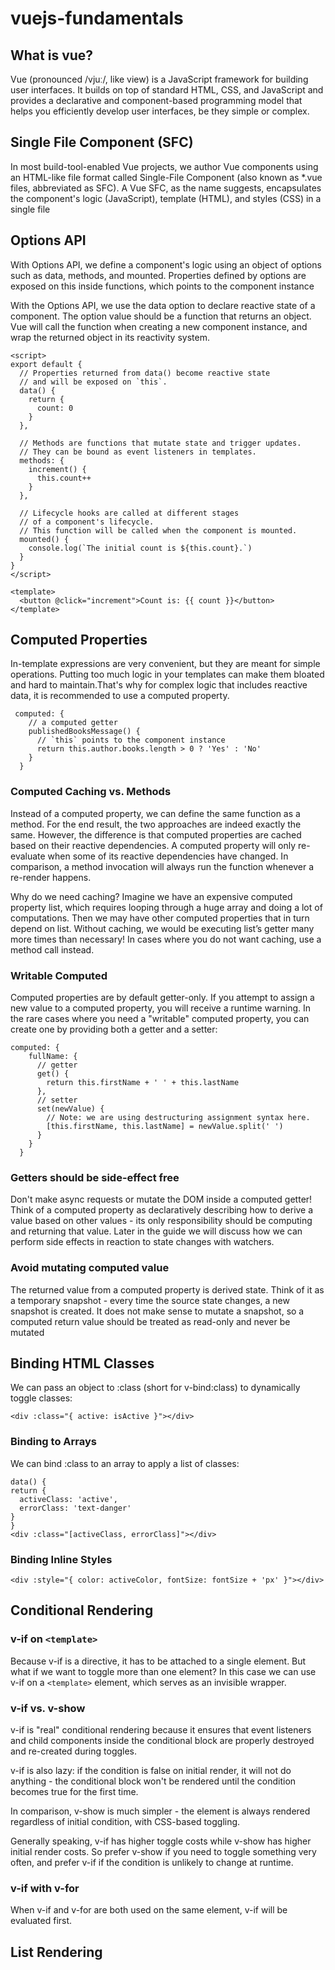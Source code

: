 # vuejs-fundamentals

## What is vue?
Vue (pronounced /vjuː/, like view) is a JavaScript framework for building user interfaces. It builds on top of standard HTML, CSS, and JavaScript and provides a declarative and component-based programming model that helps you efficiently develop user interfaces, be they simple or complex.

## Single File Component (SFC)
In most build-tool-enabled Vue projects, we author Vue components using an HTML-like file format called Single-File Component (also known as *.vue files, abbreviated as SFC). A Vue SFC, as the name suggests, encapsulates the component's logic (JavaScript), template (HTML), and styles (CSS) in a single file

## Options API
With Options API, we define a component's logic using an object of options such as data, methods, and mounted. Properties defined by options are exposed on this inside functions, which points to the component instance

With the Options API, we use the data option to declare reactive state of a component. The option value should be a function that returns an object. Vue will call the function when creating a new component instance, and wrap the returned object in its reactivity system.
```
<script>
export default {
  // Properties returned from data() become reactive state
  // and will be exposed on `this`.
  data() {
    return {
      count: 0
    }
  },

  // Methods are functions that mutate state and trigger updates.
  // They can be bound as event listeners in templates.
  methods: {
    increment() {
      this.count++
    }
  },

  // Lifecycle hooks are called at different stages
  // of a component's lifecycle.
  // This function will be called when the component is mounted.
  mounted() {
    console.log(`The initial count is ${this.count}.`)
  }
}
</script>

<template>
  <button @click="increment">Count is: {{ count }}</button>
</template>
```

## Computed Properties
In-template expressions are very convenient, but they are meant for simple operations. Putting too much logic in your templates can make them bloated and hard to maintain.That's why for complex logic that includes reactive data, it is recommended to use a computed property.
```
 computed: {
    // a computed getter
    publishedBooksMessage() {
      // `this` points to the component instance
      return this.author.books.length > 0 ? 'Yes' : 'No'
    }
  }
  ```
### Computed Caching vs. Methods
Instead of a computed property, we can define the same function as a method. For the end result, the two approaches are indeed exactly the same. However, the difference is that computed properties are cached based on their reactive dependencies. A computed property will only re-evaluate when some of its reactive dependencies have changed.
In comparison, a method invocation will always run the function whenever a re-render happens.

Why do we need caching? Imagine we have an expensive computed property list, which requires looping through a huge array and doing a lot of computations. Then we may have other computed properties that in turn depend on list. Without caching, we would be executing list’s getter many more times than necessary! In cases where you do not want caching, use a method call instead.

### Writable Computed
Computed properties are by default getter-only. If you attempt to assign a new value to a computed property, you will receive a runtime warning. In the rare cases where you need a "writable" computed property, you can create one by providing both a getter and a setter:
```
computed: {
    fullName: {
      // getter
      get() {
        return this.firstName + ' ' + this.lastName
      },
      // setter
      set(newValue) {
        // Note: we are using destructuring assignment syntax here.
        [this.firstName, this.lastName] = newValue.split(' ')
      }
    }
  }
  ```

  ### Getters should be side-effect free
  Don't make async requests or mutate the DOM inside a computed getter! Think of a computed property as declaratively describing how to derive a value based on other values - its only responsibility should be computing and returning that value. Later in the guide we will discuss how we can perform side effects in reaction to state changes with watchers.

  ### Avoid mutating computed value
  The returned value from a computed property is derived state. Think of it as a temporary snapshot - every time the source state changes, a new snapshot is created. It does not make sense to mutate a snapshot, so a computed return value should be treated as read-only and never be mutated 

  ## Binding HTML Classes
  We can pass an object to :class (short for v-bind:class) to dynamically toggle classes:
  ```
  <div :class="{ active: isActive }"></div>
  ```
  ### Binding to Arrays
  We can bind :class to an array to apply a list of classes:
  ```
  data() {
  return {
    activeClass: 'active',
    errorClass: 'text-danger'
  }
}
<div :class="[activeClass, errorClass]"></div>
```
### Binding Inline Styles
```
<div :style="{ color: activeColor, fontSize: fontSize + 'px' }"></div>
```

## Conditional Rendering
### v-if on `<template>`
Because v-if is a directive, it has to be attached to a single element. But what if we want to toggle more than one element? In this case we can use v-if on a `<template>` element, which serves as an invisible wrapper.

### v-if vs. v-show
v-if is "real" conditional rendering because it ensures that event listeners and child components inside the conditional block are properly destroyed and re-created during toggles.

v-if is also lazy: if the condition is false on initial render, it will not do anything - the conditional block won't be rendered until the condition becomes true for the first time.

In comparison, v-show is much simpler - the element is always rendered regardless of initial condition, with CSS-based toggling.

Generally speaking, v-if has higher toggle costs while v-show has higher initial render costs. So prefer v-show if you need to toggle something very often, and prefer v-if if the condition is unlikely to change at runtime.

### v-if with v-for
When v-if and v-for are both used on the same element, v-if will be evaluated first.

## List Rendering
